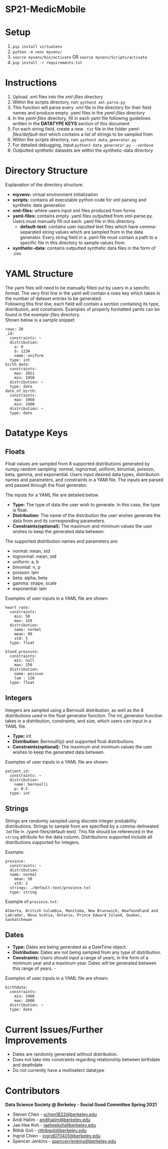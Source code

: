 # SP21-MedicMobile
# Setup 
1. `pip install virtualenv`
2. `python -m venv myvenv/`
3. `source myvenv/bin/activate`
OR `source myvenv/Scripts/activate`
4. `pip install -r requirements.txt` 

# Instructions 
1. Upload .xml files into the *xml-files* directory 
2. Within the scripts directory, run: `python3 xml-parse.py`
  1. This function will parse every .xml file in the directory for their field names and produce empty .yaml files in the *yaml-files* directory
3. In the *yaml-files* directory, fill in each yaml file following guidelines written in the **DATATYPE KEYS** section of this document
  1. For each string field, create a new `.txt` file in the folder *yaml-files/default-text* which contains a list of strings to be sampled from
4. Within the *scripts* directory, run: `python3 data_generator.py`
  1. For detailed debugging, input `python3 data_generator.py --verbose`
5. Outputted synthetic datasets are within the synthetic-data directory


# Directory Structure
Explanation of the directory structure.
- **myvenv:** virtual environment initialization
- **scripts:** contains all executable python code for xml parsing and synthetic data generation
- **xml-files:** where users input xml files produced from forms
- **yaml-files:** contains empty .yaml files outputted from xml-parse.py. Users must manually fill out each .yaml file in this directory.
  - **default-text:** contains user inputted text files which have comma-separated string values which are sampled from in the data generator. Every string field in a .yaml file must contain a path to a specific file in this directory to sample values from.
- **synthetic-data:** contains outputted synthetic data files in the form of .csv

# YAML Structure
The yaml files will need to be manually filled out by users in a specific format. The very first line in the yaml will contain a *rows* key which takes in the number of dataset entries to be generated.\
Following this first line, each field will contain a section containing its type, distribution, and constraints. Examples of properly formatted yamls can be found in the *example-files* directory.\
Shown below is a sample snippet:

```
rows: 20
_id: 
  constraints: ~
  distribution: 
    a: 0
    b: 1234
    name: uniform
  type: int
birth_date: 
  constraints: 
    max: 2021
    min: 1950
  distribution: ~
  type: date
date_of_birth: 
  constraints: 
    max: 1960
    min: 1900
  distribution: ~
  type: date
```


# Datatype Keys

## Floats 
Float values are sampled from 8 supported distributions generated by numpy.random sampling: normal, lognormal, uniform, binomial, poisson, beta, gamma, and exponential. 
Users input desired data types, distribution names and parameters, and constraints in a YAMl file. The inputs are parsed and passed through the float generator.

The inputs for a YAML file are detailed below. 
- **Type:** The type of data the user wish to generate. In this case, the type is float.
- **Distribution:** The name of the distribution the user wishes generate the data from and its corresponding parameters. 
- **Constraints(optional):** The maximum and minimum values the user wishes to keep the generated data between. 

The supported distribution names and parameters are:
* normal: mean, std
* lognormal: mean, std
* uniform: a, b 
* binomial: n, p 
* poisson: lam 
* beta: alpha, beta 
* gamma: shape, scale 
* exponential: lam 

Examples of user inputs in a YAML file are shown:
```
heart_rate:
  constraints:
    min: 50
    max: 150
  distribution: 
    name: normal
    mean: 90
    std: 5
  type: float
```
```
blood_pressure:
  constraints:
    min: null
    max: 150
  distribution: 
    name: poisson
    lam : 120
  type: float
```

## Integers 
Integers are sampled using a Bernoulli distribution, as well as the 8 distributions used in the float generator function.
The int_generator function takes in a distribution, constraints, and size, which users can input in a YAML file. 

- **Type:** int
- **Distribution:** Bernoulli(p) and supported float distributions.
- **Constraints(optional):** The maximum and minimum values the user wishes to keep the generated data between. 

Examples of user inputs in a YAML file are shown:
```
patient_id:
  constraints: ~
  distribution: 
    name: bernoulli
    p: 0.5
  type: int
```
## Strings

Strings are randomly sampled using discrete integer probability distributions. Strings to sample from are specified by a comma-delineated .txt file 
in ./yaml-files/default-text/. This file should be referenced in the `string` attribute for the data column. Distributions supported include all distributions supported for integers.

Example:
```
province:
  constraints: ~
  distribution:
  name: normal
    mean: 50
    std: 2
  strings: ./default-text/province.txt
  type: string
```
Example of `province.txt`:

`Alberta, British Columbia, Manitoba, New Brunswick, Newfoundland and Labrador, Nova Scotia, Ontario, Prince Edward Island, Quebec, Saskatchewan`

## Dates 

- **Type:** Dates are being generated as a DateTime object.
- **Distribution:** Dates are not being sampled from any type of distribution. 
- **Constraints:** Users should input a range of years, in the form of a minimum year and a maximum year. Dates will be generated between this range of years.  -

Examples of user inputs in a YAML file are shown:
```
birthdate:
  constraints:
    min: 1900
    max: 2000
  distribution: ~
  type: date
```



# Current Issues/Further Improvements
* Dates are randomly generated without distribution.
* Does not take into constraints regarding relationship between birthdate and deathdate
* Do not currently have a multiselect datatype


# Contributors
**Data Science Society @ Berkeley - Social Good Committee Spring 2021** 
* Steven Chen - schen1822@berkeley.edu 
* Andi Halim - andihalim@berkeley.edu
* Jae Hee Koh - jaeheekoh@berkeley.edu
* Rithik Goli - rithikgoli@berkeley.edu
* Ingrid Chien - ingrid070401@berkeley.edu
* Spencer Jenkins - spencerrjenkins@berkeley.edu








